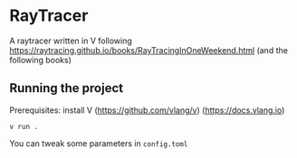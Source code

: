 # RayTracer

A raytracer written in V following https://raytracing.github.io/books/RayTracingInOneWeekend.html (and the following books)

## Running the project
Prerequisites: install V (https://github.com/vlang/v) (https://docs.vlang.io)

```
v run .
```

You can tweak some parameters in `config.toml`
